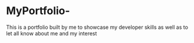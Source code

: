 # MyPortfolio-
This is a portfolio built by me to showcase my developer skills as well as to let all know about me and my interest 
